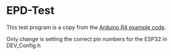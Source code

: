 # EPD-Test

This test program is a copy from the [Arduino R4 example code](https://github.com/waveshareteam/e-Paper/blob/master/Arduino_R4/src/Examples/EPD_7in5b_V2_test.cpp).

Only change is setting the correct pin numbers for the ESP32 in DEV_Config.h
